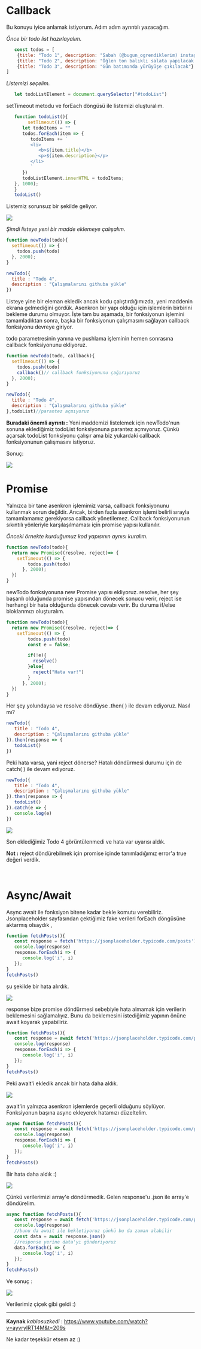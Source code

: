 # Callback

Bu konuyu iyice anlamak istiyorum. Adım adım ayrıntılı yazacağım.

*Önce bir todo list hazırlayalım.*

```javascript
   const todos = [
    {title: "Todo 1", description: "Sabah (@bugun_ogrendiklerim) instagram sayfası için içerik hazırlanacak."},
    {title: "Todo 2", description: "Öğlen ton balıklı salata yapılacak."},
    {title: "Todo 3", description: "Gün batımında yürüyüşe çıkılacak"}
]
```

*Listemizi seçelim.*

```javascript
   let todoListElement = document.querySelector("#todoList")
```

setTimeout metodu ve forEach döngüsü ile listemizi oluşturalım.

```javascript
   function todoList(){
        setTimeout(() => {
      let todoItems = ""
      todos.forEach(item => {
         todoItems += `
         <li>
            <b>${item.title}</b>
            <p>${item.description}</p>
         </li>
         `
      })
      todoListElement.innerHTML = todoItems;
   }, 1000);
   }
   todoList()
```

Listemiz sorunsuz bir şekilde geliyor.

<img src="img1.png">

*Şimdi listeye yeni bir madde eklemeye çalışalım.*

```javascript
function newTodo(todo){
  setTimeout(() => {
    todos.push(todo)
  }, 2000);
}

newTodo({
  title : "Todo 4",
  description : "Çalışmalarını githuba yükle"
})
```

Listeye yine bir eleman ekledik ancak kodu çalıştırdığımızda, yeni maddenin ekrana gelmediğini gördük. Asenkron bir yapı olduğu için işlemlerin birbirini bekleme durumu olmuyor. İşte tam bu aşamada, bir fonksiyonun işlemini tamamladıktan sonra, başka bir fonksiyonun çalışmasını sağlayan callback fonksiyonu devreye giriyor.

todo parametresinin yanına ve pushlama işleminin hemen sonrasına callback fonksiyonunu ekliyoruz.

```javascript
function newTodo(todo, callback){
  setTimeout(() => {
    todos.push(todo)
    callback()// callback fonksiyonunu çağırıyoruz
  }, 2000);
}

newTodo({
  title : "Todo 4",
  description : "Çalışmalarını githuba yükle"
},todoList)//parantez açmıyoruz
```

**Buradaki önemli ayrıntı :**
Yeni maddemizi listelemek için newTodo'nun sonuna eklediğimiz todoList fonksiyonuna parantez açmıyoruz. Çünkü açarsak todoList fonksiyonu çalışır ama biz yukardaki callback fonksiyonunun çalışmasını istiyoruz.


Sonuç:

<img src="img2.png">


<br>

# Promise

Yalnızca bir tane asenkron işlemimiz varsa, callback fonksiyonunu kullanmak sorun değildir. Ancak, birden fazla asenkron işlemi belirli sırayla tamamlamamız gerekiyorsa callback yönetilemez. Callback fonksiyonunun sıkıntılı yönleriyle karşılaşılmaması için promise yapısı kullanılır.

*Önceki örnekte kurduğumuz kod yapısının aynısı kuralım.*

```javascript
function newTodo(todo){
  return new Promise((resolve, reject)=> {
    setTimeout(() => {
        todos.push(todo)
      }, 2000);
  })
}
```
newTodo fonksiyonuna new Promise yapısı ekliyoruz.
resolve, her şey başarılı olduğunda promise yapısından dönecek sonucu verir, reject ise herhangi bir hata olduğunda dönecek cevabı verir. Bu duruma if/else bloklarımızı oluşturalım.

```javascript
function newTodo(todo){
  return new Promise((resolve, reject)=> {
    setTimeout(() => {
        todos.push(todo)
        const e = false;

        if(!e){
          resolve()
        }else{
          reject("Hata var!")
        }
      }, 2000);
  })
}
```

Her şey yolundaysa ve resolve döndüyse .then( ) ile devam ediyoruz. Nasıl mı?

```javascript
newTodo({
   title : "Todo 4",
   description : "Çalışmalarını githuba yükle"
}).then(response => {
   todoList()
})
```
Peki hata varsa, yani reject dönerse? Hatalı döndürmesi durumu için de catch( ) ile devam ediyoruz.

```javascript
newTodo({
   title : "Todo 4",
   description : "Çalışmalarını githuba yükle"
}).then(response => {
   todoList()
}).catch(e => {
   console.log(e)
})
```
<img src="img3.png">

Son eklediğimiz Todo 4 görüntülenmedi ve hata var uyarısı aldık.

**Not :** reject döndürebilmek için promise içinde tanımladığımız error'a true değeri verdik.


<br>


# Async/Await

Async await ile fonksiyon bitene kadar bekle komutu verebiliriz.
Jsonplaceholder sayfasından çektiğimiz fake verileri forEach döngüsüne aktarmış olsaydık ,

```javascript
function fetchPosts(){
   const response = fetch('https://jsonplaceholder.typicode.com/posts')
   console.log(response)
   response.forEach(i => {
      console.log('i', i)
   });
}
fetchPosts()
```

şu şekilde bir hata alırdık.

<img src="img4.png">

response bize promise döndürmesi sebebiyle hata almamak için verilerin beklemesini sağlamalıyız. Bunu da beklemesini istediğimiz yapının önüne await koyarak yapabiliriz.

```javascript
function fetchPosts(){
   const response = await fetch('https://jsonplaceholder.typicode.com/posts')
   console.log(response)
   response.forEach(i => {
      console.log('i', i)
   });
}
fetchPosts()
```
Peki await'i ekledik ancak bir hata daha aldık.

<img src="img5.png">

await'in yalnızca asenkron işlemlerde geçerli olduğunu söylüyor. Fonksiyonun başına async ekleyerek hatamızı düzeltelim.

```javascript
async function fetchPosts(){
   const response = await fetch('https://jsonplaceholder.typicode.com/posts')
   console.log(response)
   response.forEach(i => {
      console.log('i', i)
   });
}
fetchPosts()
```

Bir hata daha aldık :)

<img src="img6.png">

Çünkü verilerimizi array'e döndürmedik. Gelen response'u .json ile array'e döndürelim.

```javascript
async function fetchPosts(){
   const response = await fetch('https://jsonplaceholder.typicode.com/posts')
   console.log(response)
   //bunu da await ile bekletiyoruz çünkü bu da zaman alabilir
   const data = await response.json()
   //response yerine data'yı gönderiyoruz
   data.forEach(i => {
      console.log('i', i)
   });
}
fetchPosts()
```

Ve sonuç :

<img src="img7.png">

Verilerimiz çiçek gibi geldi :)

<hr>

**Kaynak**
*kablosuzkedi* : https://www.youtube.com/watch?v=ayvrylRT14M&t=209s

Ne kadar teşekkür etsem az :)






